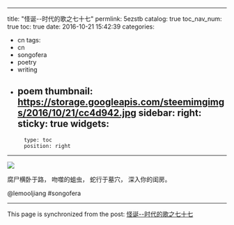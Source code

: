 
---
title: "怪诞--时代的歌之七十七"
permlink: 5ezstb
catalog: true
toc_nav_num: true
toc: true
date: 2016-10-21 15:42:39
categories:
- cn
tags:
- cn
- songofera
- poetry
- writing
- poem
thumbnail: https://storage.googleapis.com/steemimgimgs/2016/10/21/cc4d942.jpg
sidebar:
    right:
        sticky: true
widgets:
    -
        type: toc
        position: right
---


![](https://storage.googleapis.com/steemimgimgs/2016/10/21/cc4d942.jpg)


腐尸横卧于路，
吻噬的蛆虫，
蛇行于墓穴，
深入你的闺房。

  @lemooljiang       #songofera

- - -

This page is synchronized from the post: [怪诞--时代的歌之七十七](https://steemit.com/@lemooljiang/5ezstb)
